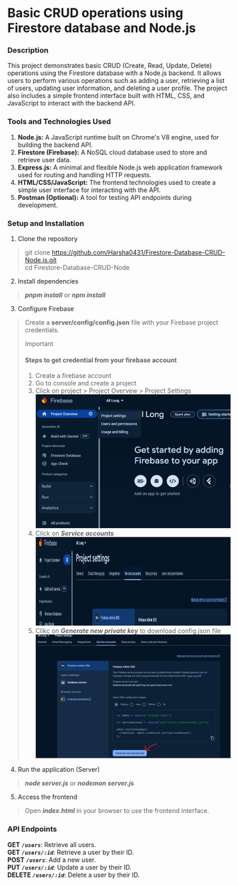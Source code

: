 # Basic CRUD operations using Firestore database and Node.js

### Description
This project demonstrates basic CRUD (Create, Read, Update, Delete) operations using the Firestore database with a Node.js backend. It allows users to perform various operations such as adding a user, retrieving a list of users, updating user information, and deleting a user profile. The project also includes a simple frontend interface built with HTML, CSS, and JavaScript to interact with the backend API.

### Tools and Technologies Used
1. **Node.js:** A JavaScript runtime built on Chrome's V8 engine, used for building the backend API.
2. **Firestore (Firebase):** A NoSQL cloud database used to store and retrieve user data.
3. **Express.js:** A minimal and flexible Node.js web application framework used for routing and handling HTTP requests.
4. **HTML/CSS/JavaScript:** The frontend technologies used to create a simple user interface for interacting with the API.
5. **Postman (Optional):** A tool for testing API endpoints during development.

### Setup and Installation
1. Clone the repository
> git clone https://github.com/Harsha0431/Firestore-Database-CRUD-Node.js.git <br>
> cd Firestore-Database-CRUD-Node
2. Install dependencies
> ***pnpm install*** or ***npm install***
3. Configure Firebase
> Create a **server/config/config.json** file with your Firebase project credentials. <br>
>> [!IMPORTANT]
>> #### Steps to get credential from your firebase account
>> 1. Create a firebase account
>> 2. Go to console and create a project
>> 3. Click on project > Project Overvew > Project Settings<br>
>> <img src="https://github.com/Harsha0431/MY-BLOBS/blob/main/Firestore%20CRUD%20Nodejs/asserts/my-project.png" width="500" /><br>
>> 4. Click on ***Service accounts***<br>
>> <img src="https://github.com/Harsha0431/MY-BLOBS/blob/main/Firestore%20CRUD%20Nodejs/asserts/project-overview-service-accounts.png" height="200" /><br>
>> 5. Clikc on ***Generate new private key*** to download config.json file<br>
>> <img src="https://github.com/Harsha0431/MY-BLOBS/blob/main/Firestore%20CRUD%20Nodejs/asserts/generate-config-file.png" width="500" /><br>
4. Run the application (Server)
> ***node server.js*** or ***nodemon server.js***
5. Access the frontend
> Open ***index.html*** in your browser to use the frontend interface.


### API Endpoints
**GET** ***`/users`***: Retrieve all users.<br>
**GET** ***`/users/:id`***: Retrieve a user by their ID.<br>
**POST** ***`/users`***: Add a new user.<br>
**PUT** ***`/users/:id`***: Update a user by their ID.<br>
**DELETE** ***`/users/:id`***: Delete a user by their ID.<br>
